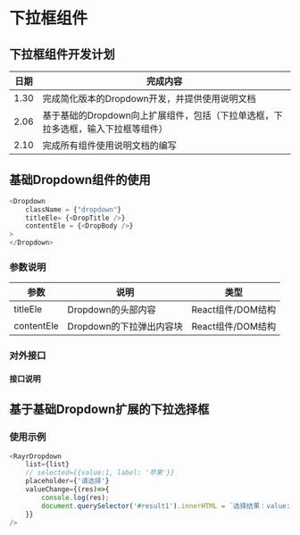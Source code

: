 # 下拉框组件

## 下拉框组件开发计划

| 日期 | 完成内容 |
|-----|---------|
|1.30 | 完成简化版本的Dropdown开发，并提供使用说明文档|
|2.06 | 基于基础的Dropdown向上扩展组件，包括（下拉单选框，下拉多选框，输入下拉框等组件）|
|2.10| 完成所有组件使用说明文档的编写 |

## 基础Dropdown组件的使用

```javascript
<Dropdown
    className = {"dropdown"}
    titleEle= {<DropTitle />}
    contentEle = {<DropBody />}
>
</Dropdown>
```

### 参数说明

| 参数 | 说明 | 类型 |
|-----|------| ---- |
| titleEle | Dropdown的头部内容 | React组件/DOM结构 |
| contentEle | Dropdown的下拉弹出内容块 | React组件/DOM结构 |

### 对外接口

#### 接口说明

## 基于基础Dropdown扩展的下拉选择框

### 使用示例

```javascript
<RayrDropdown 
    list={list}
    // selected={{value:1, label: '苹果'}}
    placeholder={'请选择'}
    valueChange={(res)=>{
        console.log(res);
        document.querySelector('#result1').innerHTML = `选择结果：value: ${res.value},label: ${res.label}`;
    }}
/>
```
